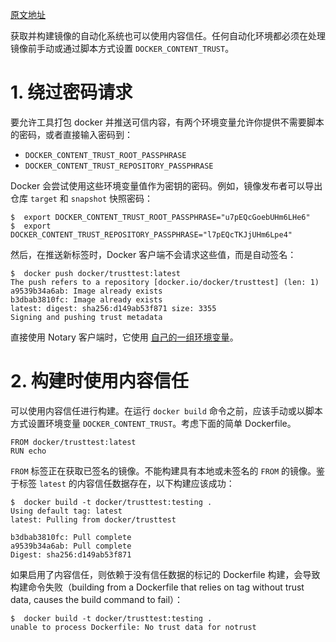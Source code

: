 [原文地址](https://docs.docker.com/engine/security/trust/trust_automation/)

获取并构建镜像的自动化系统也可以使用内容信任。任何自动化环境都必须在处理镜像前手动或通过脚本方式设置 `DOCKER_CONTENT_TRUST`。
# 1. 绕过密码请求
要允许工具打包 docker 并推送可信内容，有两个环境变量允许你提供不需要脚本的密码，或者直接输入密码到：

- `DOCKER_CONTENT_TRUST_ROOT_PASSPHRASE`
- `DOCKER_CONTENT_TRUST_REPOSITORY_PASSPHRASE`

Docker 会尝试使用这些环境变量值作为密钥的密码。例如，镜像发布者可以导出仓库 `target` 和 `snapshot` 快照密码：
```
$  export DOCKER_CONTENT_TRUST_ROOT_PASSPHRASE="u7pEQcGoebUHm6LHe6"
$  export DOCKER_CONTENT_TRUST_REPOSITORY_PASSPHRASE="l7pEQcTKJjUHm6Lpe4"
```
然后，在推送新标签时，Docker 客户端不会请求这些值，而是自动签名：
```
$  docker push docker/trusttest:latest
The push refers to a repository [docker.io/docker/trusttest] (len: 1)
a9539b34a6ab: Image already exists
b3dbab3810fc: Image already exists
latest: digest: sha256:d149ab53f871 size: 3355
Signing and pushing trust metadata
```
直接使用 Notary 客户端时，它使用 [自己的一组环境变量](https://docs.docker.com/notary/reference/client-config/#environment-variables-optional)。
# 2. 构建时使用内容信任
可以使用内容信任进行构建。在运行 `docker build` 命令之前，应该手动或以脚本方式设置环境变量 `DOCKER_CONTENT_TRUST`。考虑下面的简单 Dockerfile。
```
FROM docker/trusttest:latest
RUN echo
```
`FROM` 标签正在获取已签名的镜像。不能构建具有本地或未签名的 `FROM` 的镜像。鉴于标签 `latest` 的内容信任数据存在，以下构建应该成功：
```
$  docker build -t docker/trusttest:testing .
Using default tag: latest
latest: Pulling from docker/trusttest

b3dbab3810fc: Pull complete
a9539b34a6ab: Pull complete
Digest: sha256:d149ab53f871
```
如果启用了内容信任，则依赖于没有信任数据的标记的 Dockerfile 构建，会导致构建命令失败（building from a Dockerfile that relies on tag without trust data, causes the build command to fail）：
```
$  docker build -t docker/trusttest:testing .
unable to process Dockerfile: No trust data for notrust
```

